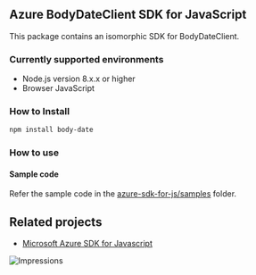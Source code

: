 ## Azure BodyDateClient SDK for JavaScript

This package contains an isomorphic SDK for BodyDateClient.

### Currently supported environments

- Node.js version 8.x.x or higher
- Browser JavaScript

### How to Install

```bash
npm install body-date
```

### How to use

#### Sample code

Refer the sample code in the [azure-sdk-for-js/samples](https://github.com/Azure/azure-sdk-for-js/tree/master/samples) folder.

## Related projects

- [Microsoft Azure SDK for Javascript](https://github.com/Azure/azure-sdk-for-js)


![Impressions](https://azure-sdk-impressions.azurewebsites.net/api/impressions/azure-sdk-for-js%2Fsdk%2Fcdn%2Farm-cdn%2FREADME.png)